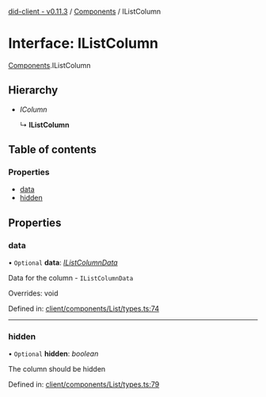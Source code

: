 [did-client - v0.11.3](../README.md) / [Components](../modules/components.md) / IListColumn

# Interface: IListColumn

[Components](../modules/components.md).IListColumn

## Hierarchy

* *IColumn*

  ↳ **IListColumn**

## Table of contents

### Properties

- [data](components.ilistcolumn.md#data)
- [hidden](components.ilistcolumn.md#hidden)

## Properties

### data

• `Optional` **data**: [*IListColumnData*](components.ilistcolumndata.md)

Data for the column - `IListColumnData`

Overrides: void

Defined in: [client/components/List/types.ts:74](https://github.com/Puzzlepart/did/blob/dev/client/components/List/types.ts#L74)

___

### hidden

• `Optional` **hidden**: *boolean*

The column should be hidden

Defined in: [client/components/List/types.ts:79](https://github.com/Puzzlepart/did/blob/dev/client/components/List/types.ts#L79)
